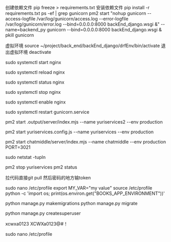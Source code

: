 创建依赖文件 pip freeze > requirements.txt
安装依赖文件 pip install -r requirements.txt
ps -ef | grep gunicorn 
pm2 start "nohup gunicorn --access-logfile /var/log/gunicorn/access.log --error-logfile /var/log/gunicorn/error.log --bind=0.0.0.0:8000 backEnd_django.wsgi &" --name=backend_py
gunicorn --bind=0.0.0.0:8000 backEnd_django.wsgi & 
pkill gunicorn

虚拟环境 source ~/project/back_end/backEnd_django/drfEnv/bin/activate
退出虚拟环境 deactivate


sudo systemctl start nginx

sudo systemctl reload nginx

sudo systemctl status nginx

sudo systemctl stop nginx

sudo systemctl enable nginx


sudo systemctl restart gunicorn.service

<!-- pm2 start ./index.mjs --name=nuxt_app
pm2 start ./index.mjs --name=nuxt_app --env production -->
pm2 start .output/server/index.mjs --name yuriservices2 --env production

pm2 start yuriservices.config.js --name yuriservices --env production

pm2 start chatmiddle/server/index.mjs --name chatmiddle --env production PORT=3021


sudo netstat -tupln

pm2 stop yuriservices
pm2 status

拉代码直接git pull 然后密码的地方输token

sudo nano /etc/profile
export MY_VAR="my value"
source /etc/profile
python -c 'import os; print(os.environ.get("BOOKS_APP_ENVIRONMENT"))'

python manage.py makemigrations
python manage.py migrate

python manage.py createsuperuser

xcwxa0123
XCWXa0123@#！

 sudo nano /etc/profile